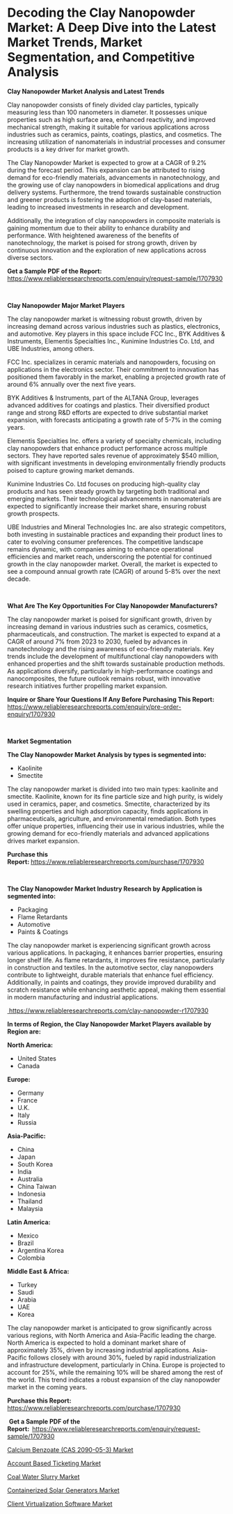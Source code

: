 <p><h1>Decoding the Clay Nanopowder Market: A Deep Dive into the Latest Market Trends, Market Segmentation, and Competitive Analysis</h1></p><p><strong>Clay Nanopowder Market Analysis and Latest Trends</strong></p>
<p><p>Clay nanopowder consists of finely divided clay particles, typically measuring less than 100 nanometers in diameter. It possesses unique properties such as high surface area, enhanced reactivity, and improved mechanical strength, making it suitable for various applications across industries such as ceramics, paints, coatings, plastics, and cosmetics. The increasing utilization of nanomaterials in industrial processes and consumer products is a key driver for market growth.</p><p>The Clay Nanopowder Market is expected to grow at a CAGR of 9.2% during the forecast period. This expansion can be attributed to rising demand for eco-friendly materials, advancements in nanotechnology, and the growing use of clay nanopowders in biomedical applications and drug delivery systems. Furthermore, the trend towards sustainable construction and greener products is fostering the adoption of clay-based materials, leading to increased investments in research and development.</p><p>Additionally, the integration of clay nanopowders in composite materials is gaining momentum due to their ability to enhance durability and performance. With heightened awareness of the benefits of nanotechnology, the market is poised for strong growth, driven by continuous innovation and the exploration of new applications across diverse sectors.</p></p>
<p><strong>Get a Sample PDF of the Report:&nbsp;</strong> <a href="https://www.reliableresearchreports.com/enquiry/request-sample/1707930?utm_campaign=116&utm_medium=2&utm_source=Github&utm_content=ia&utm_term=07102024&utm_id=clay-nanopowder">https://www.reliableresearchreports.com/enquiry/request-sample/1707930</a></p>
<p>&nbsp;</p>
<p><strong>Clay Nanopowder Major Market Players</strong></p>
<p><p>The clay nanopowder market is witnessing robust growth, driven by increasing demand across various industries such as plastics, electronics, and automotive. Key players in this space include FCC Inc., BYK Additives & Instruments, Elementis Specialties Inc., Kunimine Industries Co. Ltd, and UBE Industries, among others.</p><p>FCC Inc. specializes in ceramic materials and nanopowders, focusing on applications in the electronics sector. Their commitment to innovation has positioned them favorably in the market, enabling a projected growth rate of around 6% annually over the next five years.</p><p>BYK Additives & Instruments, part of the ALTANA Group, leverages advanced additives for coatings and plastics. Their diversified product range and strong R&D efforts are expected to drive substantial market expansion, with forecasts anticipating a growth rate of 5-7% in the coming years. </p><p>Elementis Specialties Inc. offers a variety of specialty chemicals, including clay nanopowders that enhance product performance across multiple sectors. They have reported sales revenue of approximately $540 million, with significant investments in developing environmentally friendly products poised to capture growing market demands.</p><p>Kunimine Industries Co. Ltd focuses on producing high-quality clay products and has seen steady growth by targeting both traditional and emerging markets. Their technological advancements in nanomaterials are expected to significantly increase their market share, ensuring robust growth prospects.</p><p>UBE Industries and Mineral Technologies Inc. are also strategic competitors, both investing in sustainable practices and expanding their product lines to cater to evolving consumer preferences. The competitive landscape remains dynamic, with companies aiming to enhance operational efficiencies and market reach, underscoring the potential for continued growth in the clay nanopowder market. Overall, the market is expected to see a compound annual growth rate (CAGR) of around 5-8% over the next decade.</p></p>
<p>&nbsp;</p>
<p><strong>What Are The Key Opportunities For Clay Nanopowder Manufacturers?</strong></p>
<p><p>The clay nanopowder market is poised for significant growth, driven by increasing demand in various industries such as ceramics, cosmetics, pharmaceuticals, and construction. The market is expected to expand at a CAGR of around 7% from 2023 to 2030, fueled by advances in nanotechnology and the rising awareness of eco-friendly materials. Key trends include the development of multifunctional clay nanopowders with enhanced properties and the shift towards sustainable production methods. As applications diversify, particularly in high-performance coatings and nanocomposites, the future outlook remains robust, with innovative research initiatives further propelling market expansion.</p></p>
<p><strong>Inquire or Share Your Questions If Any Before Purchasing This Report:</strong> <a href="https://www.reliableresearchreports.com/enquiry/pre-order-enquiry/1707930?utm_campaign=116&utm_medium=2&utm_source=Github&utm_content=ia&utm_term=07102024&utm_id=clay-nanopowder">https://www.reliableresearchreports.com/enquiry/pre-order-enquiry/1707930</a></p>
<p>&nbsp;</p>
<p><strong>Market Segmentation</strong></p>
<p><strong>The Clay Nanopowder Market Analysis by types is segmented into:</strong></p>
<p><ul><li>Kaolinite</li><li>Smectite</li></ul></p>
<p><p>The clay nanopowder market is divided into two main types: kaolinite and smectite. Kaolinite, known for its fine particle size and high purity, is widely used in ceramics, paper, and cosmetics. Smectite, characterized by its swelling properties and high adsorption capacity, finds applications in pharmaceuticals, agriculture, and environmental remediation. Both types offer unique properties, influencing their use in various industries, while the growing demand for eco-friendly materials and advanced applications drives market expansion.</p></p>
<p><strong>Purchase this Report:&nbsp;</strong><a href="https://www.reliableresearchreports.com/purchase/1707930?utm_campaign=116&utm_medium=2&utm_source=Github&utm_content=ia&utm_term=07102024&utm_id=clay-nanopowder">https://www.reliableresearchreports.com/purchase/1707930</a></p>
<p>&nbsp;</p>
<p><strong>The Clay Nanopowder Market Industry Research by Application is segmented into:</strong></p>
<p><ul><li>Packaging</li><li>Flame Retardants</li><li>Automotive</li><li>Paints & Coatings</li></ul></p>
<p><p>The clay nanopowder market is experiencing significant growth across various applications. In packaging, it enhances barrier properties, ensuring longer shelf life. As flame retardants, it improves fire resistance, particularly in construction and textiles. In the automotive sector, clay nanopowders contribute to lightweight, durable materials that enhance fuel efficiency. Additionally, in paints and coatings, they provide improved durability and scratch resistance while enhancing aesthetic appeal, making them essential in modern manufacturing and industrial applications.</p></p>
<p><a href="https://www.reliableresearchreports.com/clay-nanopowder-r1707930?utm_campaign=116&utm_medium=2&utm_source=Github&utm_content=ia&utm_term=07102024&utm_id=clay-nanopowder">&nbsp;https://www.reliableresearchreports.com/clay-nanopowder-r1707930</a></p>
<p><strong>In terms of Region, the Clay Nanopowder Market Players available by Region are:</strong></p>
<p>
    <p> <strong> North America: </strong>
        <ul>
            <li>United States</li>
            <li>Canada</li>
        </ul>
        </p> 
    <p> <strong> Europe: </strong>
        <ul>
            <li>Germany</li>
            <li>France</li>
            <li>U.K.</li>
            <li>Italy</li>
            <li>Russia</li>
        </ul>
        </p> 
    <p> <strong> Asia-Pacific: </strong>
        <ul>
            <li>China</li>
            <li>Japan</li>
            <li>South Korea</li>
            <li>India</li>
            <li>Australia</li>
            <li>China Taiwan</li>
            <li>Indonesia</li>
            <li>Thailand</li>
            <li>Malaysia</li>
        </ul>
        </p> 
    <p> <strong> Latin America: </strong>
        <ul>
            <li>Mexico</li>
            <li>Brazil</li>
            <li>Argentina Korea</li>
            <li>Colombia</li>
        </ul>
        </p> 
    <p> <strong> Middle East & Africa: </strong>
        <ul>
            <li>Turkey</li>
            <li>Saudi</li>
            <li>Arabia</li>
            <li>UAE</li>
            <li>Korea</li>
        </ul>
    </p>
    </p>
<p><p>The clay nanopowder market is anticipated to grow significantly across various regions, with North America and Asia-Pacific leading the charge. North America is expected to hold a dominant market share of approximately 35%, driven by increasing industrial applications. Asia-Pacific follows closely with around 30%, fueled by rapid industrialization and infrastructure development, particularly in China. Europe is projected to account for 25%, while the remaining 10% will be shared among the rest of the world. This trend indicates a robust expansion of the clay nanopowder market in the coming years.</p></p>
<p><strong>Purchase this Report: </strong><a href="https://www.reliableresearchreports.com/purchase/1707930?utm_campaign=116&utm_medium=2&utm_source=Github&utm_content=ia&utm_term=07102024&utm_id=clay-nanopowder">https://www.reliableresearchreports.com/purchase/1707930</a></p>
<p>&nbsp;<strong>Get a Sample PDF of the Report:&nbsp;&nbsp;</strong><a href="https://www.reliableresearchreports.com/enquiry/request-sample/1707930?utm_campaign=116&utm_medium=2&utm_source=Github&utm_content=ia&utm_term=07102024&utm_id=clay-nanopowder">https://www.reliableresearchreports.com/enquiry/request-sample/1707930</a></p>
<p><strong></strong></p>
<p><p><a href="https://github.com/JakirUddin651/Market-Research-Report-List-1/blob/main/calcium-benzoate-cas-2090-05-3-market.md?utm_campaign=116&utm_medium=2&utm_source=Github&utm_content=ia&utm_term=07102024&utm_id=clay-nanopowder">Calcium Benzoate (CAS 2090-05-3) Market</a></p><p><a href="https://www.linkedin.com/pulse/account-based-ticketing-market-velocity-101-cagr-trajectory-2024-2031-6rrgc?utm_campaign=116&utm_medium=2&utm_source=Github&utm_content=ia&utm_term=07102024&utm_id=clay-nanopowder">Account Based Ticketing Market</a></p><p><a href="https://issuu.com/reportprime-2/docs/coal-water-slurry-market-size-2030._388e65a2345263?utm_campaign=116&utm_medium=2&utm_source=Github&utm_content=ia&utm_term=07102024&utm_id=clay-nanopowder">Coal Water Slurry Market</a></p><p><a href="https://issuu.com/reportprime-2/docs/containerized-solar-generators-mark_267e2d415ff3ce?utm_campaign=116&utm_medium=2&utm_source=Github&utm_content=ia&utm_term=07102024&utm_id=clay-nanopowder">Containerized Solar Generators Market</a></p><p><a href="https://www.linkedin.com/pulse/investment-opportunities-client-virtualization-software-sector-4gwxc?utm_campaign=116&utm_medium=2&utm_source=Github&utm_content=ia&utm_term=07102024&utm_id=clay-nanopowder">Client Virtualization Software Market</a></p></p>